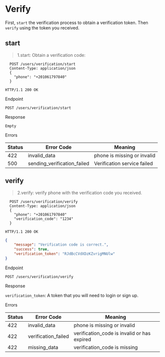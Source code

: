# Verify

First, `start` the verification process to obtain a verification token. Then `verify` using the token you received.

## start

> 1.start: Obtain a verification code:

```http
  POST /users/verification/start
  Content-Type: application/json
  {
    "phone": "+201061797840"
  }
```

```http
HTTP/1.1 200 OK
```

Endpoint

  `POST /users/verification/start`

Response

  `Empty`

Errors

Status | Error Code | Meaning
------ | ---------- | -------
422 | invalid_data | phone is missing or invalid
500 | sending_verification_failed | Verification service failed

## verify

> 2.verify: verify phone with the verification code you received.

```http
  POST /users/verification/verify
  Content-Type: application/json
  {
    "phone": "+201061797840"
    "verification_code": "1234"
  }
```

```http
HTTP/1.1 200 OK
```

```json
{
    "message": "Verification code is correct.",
    "success": true,
    "verification_token": "RJdBcCVdXDzKZvrigMNUlw"
}
```

Endpoint

  `POST /users/verification/verify`

Response

  `verification_token`: A token that you will need to login or sign up.

Errors

Status | Error Code | Meaning
------ | ---------- | -------
422 | invalid_data | phone is missing or invalid
422 | verification_failed | verification_code is invalid or has expired
422 | missing_data | verification_code is missing
